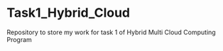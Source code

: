 # Task1_Hybrid_Cloud
Repository to store my work for task 1 of Hybrid Multi Cloud Computing Program
